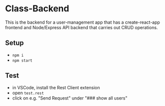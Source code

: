 
#  Class-Backend

This is the backend for a user-management app that has a create-react-app frontend and Node/Express API backend that carries out CRUD operations.

## Setup

- `npm i`
- `npm start`

## Test

- in VSCode, install the Rest Client extension
- open `test.rest`
- click on e.g. "Send Request" under "### show all users"